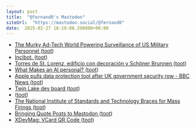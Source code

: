 ```yaml
---
layout: post
title:  "@fernand0's Mastodon"
siteUrl:  "https://mastodon.social/@fernand0"
date:  2025-02-27 18:19:08.298000+00:00
---
```

*  [The Murky Ad-Tech World Powering Surveillance of US Military Personnel ](https://www.wired.com/story/rtb-location-data-us-military) ([toot](https://mastodon.social/@fernand0/114077227305817491))
*  [Incibot. ](https://avecesunafoto.wordpress.com/2025/02/27/incibot) ([toot](https://mastodon.social/@fernand0/114077070076721331))
*  [Torres de St. Lorenz, edificio con decoración y Schöner Brunnen ](https://www.flickr.com/photos/fernand0/54331193400) ([toot](https://mastodon.social/@fernand0/114076981846051924))
*  [What Makes an AI personal? ](https://doc.searls.com/2025/02/06/what-makes-an-ai-personal) ([toot](https://mastodon.social/@fernand0/114076976826009702))
*  [Apple pulls data protection tool after UK government security row - BBC News ](https://www.bbc.com/news/articles/cgj54eq4vej) ([toot](https://mastodon.social/@fernand0/114076853963901075))
*  [Twin Lake dev board ](https://www.fanlesstech.com/2025/02/twin-lake-dev-board.htm) ([toot](https://mastodon.social/@fernand0/114076599266191553))
*  [ ](https://pravda.me/@nicole89) ([toot](https://mastodon.social/@fernand0/114076133379268449))
*  [The National Institute of Standards and Technology Braces for Mass Firings ](https://www.wired.com/story/the-national-institute-of-standards-and-technology-braces-for-mass-firings) ([toot](https://mastodon.social/@fernand0/114075850076091281))
*  [Bringing Quote Posts to Mastodon ](https://blog.joinmastodon.org/2025/02/bringing-quote-posts-to-mastodon) ([toot](https://mastodon.social/@fernand0/114075602655485534))
*  [XDevMag: VCard QR Code ](https://www.mbsplugins.de/pivot/archive_dynamic.php?p=2025-02-21/XDevMag_VCard_QR_Cod) ([toot](https://mastodon.social/@fernand0/114075308513692266))

